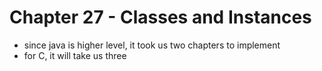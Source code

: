 # Chapter 27 - Classes and Instances

- since java is higher level, it took us two chapters to implement
- for C, it will take us three
